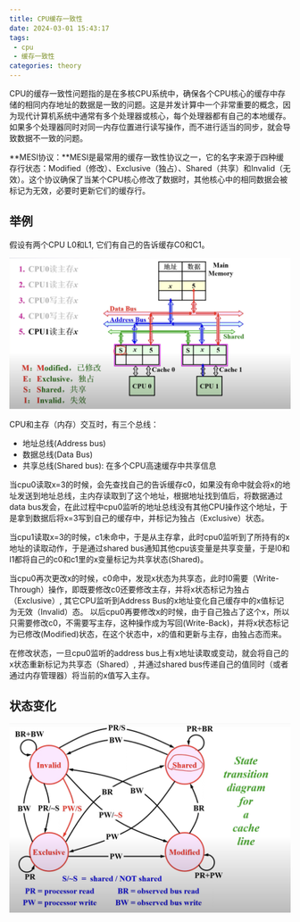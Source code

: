 ```yaml
---
title: CPU缓存一致性
date: 2024-03-01 15:43:17
tags:
 - cpu
 - 缓存一致性
categories: theory
---
```



CPU的缓存一致性问题指的是在多核CPU系统中，确保各个CPU核心的缓存中存储的相同内存地址的数据是一致的问题。这是并发计算中一个非常重要的概念，因为现代计算机系统中通常有多个处理器或核心，每个处理器都有自己的本地缓存。如果多个处理器同时对同一内存位置进行读写操作，而不进行适当的同步，就会导致数据不一致的问题。

**MESI协议：**MESI是最常用的缓存一致性协议之一，它的名字来源于四种缓存行状态：Modified（修改）、Exclusive（独占）、Shared（共享）和Invalid（无效）。这个协议确保了当某个CPU核心修改了数据时，其他核心中的相同数据会被标记为无效，必要时更新它们的缓存行。

<!-- more -->
## 举例

假设有两个CPU L0和L1, 它们有自己的告诉缓存C0和C1。

![](/static/img/posts/cpu-cache-coherency-1.png)


CPU和主存（内存）交互时，有三个总线：
- 地址总线(Address bus)
- 数据总线(Data Bus)
- 共享总线(Shared bus):
在多个CPU高速缓存中共享信息

当cpu0读取x=3的时候，会先查找自己的告诉缓存c0，如果没有命中就会将x的地址发送到地址总线，主内存读取到了这个地址，根据地址找到值后，将数据通过data bus发会，在此过程中cpu0监听的地址总线没有其他CPU操作这个地址，于是拿到数据后将x=3写到自己的缓存中，并标记为独占（Exclusive）状态。

当cpu1读取x=3的时候，c1未命中，于是从主存拿，此时cpu0监听到了所持有的x地址的读取动作，于是通过shared bus通知其他cpu该变量是共享变量，于是l0和l1都将自己的c0和c1里的x变量标记为共享状态(Shared)。

当cpu0再次更改x的时候，c0命中，发现x状态为共享态，此时l0需要（Write-Through）操作，即既要修改c0还要修改主存，并将x状态标记为独占（Exclusive）, 其它CPU监听到Address Bus的x地址变化自己缓存中的x值标记为无效（Invalid）态。
以后cpu0再要修改x的时候，由于自己独占了这个x，所以只需要修改c0，不需要写主存，这种操作成为写回(Write-Back)，并将x状态标记为已修改(Modified)状态，在这个状态中，x的值和更新与主存，由独占态而来。

在修改状态，一旦cpu0监听的address bus上有x地址读取或变动，就会将自己的x状态重新标记为共享态（Shared）, 并通过shared bus传递自己的值同时（或者通过内存管理器）将当前的x值写入主存。

## 状态变化
![](/static/img/posts/cpu-cache-coherency-2.png)



 

